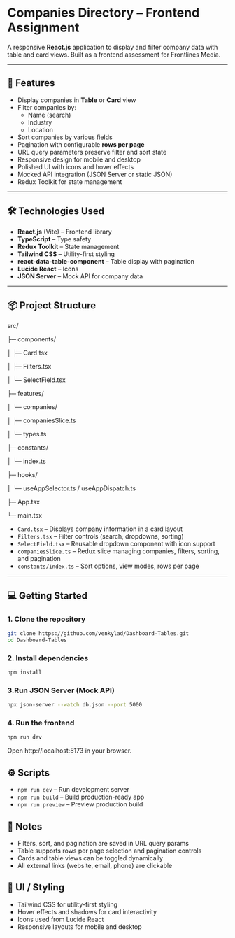 # Companies Directory – Frontend Assignment

A responsive **React.js** application to display and filter company data with table and card views. Built as a frontend assessment for Frontlines Media.

---

## 🚀 Features

- Display companies in **Table** or **Card** view
- Filter companies by:
  - Name (search)
  - Industry
  - Location
- Sort companies by various fields
- Pagination with configurable **rows per page**
- URL query parameters preserve filter and sort state
- Responsive design for mobile and desktop
- Polished UI with icons and hover effects
- Mocked API integration (JSON Server or static JSON)
- Redux Toolkit for state management

---

## 🛠 Technologies Used

- **React.js** (Vite) – Frontend library
- **TypeScript** – Type safety
- **Redux Toolkit** – State management
- **Tailwind CSS** – Utility-first styling
- **react-data-table-component** – Table display with pagination
- **Lucide React** – Icons
- **JSON Server** – Mock API for company data

---

## 📦 Project Structure

src/

├─ components/

│ ├─ Card.tsx

│ ├─ Filters.tsx

│ └─ SelectField.tsx

├─ features/

│ └─ companies/

│ ├─ companiesSlice.ts

│ └─ types.ts

├─ constants/

│ └─ index.ts

├─ hooks/

│ └─ useAppSelector.ts / useAppDispatch.ts

├─ App.tsx

└─ main.tsx


- `Card.tsx` – Displays company information in a card layout  
- `Filters.tsx` – Filter controls (search, dropdowns, sorting)  
- `SelectField.tsx` – Reusable dropdown component with icon support  
- `companiesSlice.ts` – Redux slice managing companies, filters, sorting, and pagination  
- `constants/index.ts` – Sort options, view modes, rows per page  

---

## 💻 Getting Started

### 1. Clone the repository
```bash
git clone https://github.com/venkylad/Dashboard-Tables.git
cd Dashboard-Tables
```

### 2. Install dependencies
```bash
npm install
```

### 3.Run JSON Server (Mock API)
```bash
npx json-server --watch db.json --port 5000
```

### 4. Run the frontend
```bash
npm run dev
```
Open http://localhost:5173 in your browser.

## ⚙️ Scripts

- `npm run dev` – Run development server
- `npm run build` – Build production-ready app
- `npm run preview` – Preview production build

## 📄 Notes

- Filters, sort, and pagination are saved in URL query params
- Table supports rows per page selection and pagination controls
- Cards and table views can be toggled dynamically
- All external links (website, email, phone) are clickable

## 🎨 UI / Styling

- Tailwind CSS for utility-first styling
- Hover effects and shadows for card interactivity
- Icons used from Lucide React
- Responsive layouts for mobile and desktop
